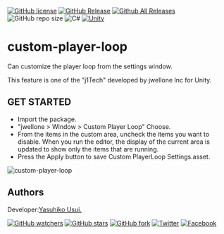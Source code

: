 [![GitHub license](https://img.shields.io/github/license/jwellone/custom-player-loop.svg?style=plastic)](https://github.com/jwellone/custom-player-loop/blob/main/LICENSE)
[![GitHub Release](https://img.shields.io/github/v/release/jwellone/custom-player-loop.svg?style=plastic)](https://GitHub.com/jwellone/custom-player-loop/releases/latest)
[![Github All Releases](https://img.shields.io/github/downloads/jwellone/custom-player-loop/total?color=blue&style=plastic)](https://GitHub.com/jwellone/custom-player-loop/releases)
![GitHub repo size](https://img.shields.io/github/repo-size/jwellone/custom-player-loop?label=size&style=plastic)
![C#](https://img.shields.io/badge/C%23-239120?logo=c-sharp&style=plastic)
[![Unity](https://img.shields.io/badge/Unity-100000?logo=unity&style=plastic)](https://unity.com)


# custom-player-loop
Can customize the player loop from the settings window.

This feature is one of the "j1Tech" developed by jwellone Inc for Unity.


## GET STARTED
- Import the package.
- "jwellone > Window > Custom Player Loop" Choose.
- From the items in the custom area, uncheck the items you want to disable. 
  When you run the editor, the display of the current area is updated to show only the items that are running.
- Press the Apply button to save Custom PlayerLoop Settings.asset.

![custom-player-loop](https://user-images.githubusercontent.com/85072161/127729662-977cf7e3-d3e4-4a62-aa2a-cd21bf75e64e.gif)


## Authors
Developer:[Yasuhiko Usui.](https://github.com/UsuiYasuhiko-jw1)

[![GitHub watchers](https://img.shields.io/github/watchers/jwellone/custom-player-loop.svg?style=social&label=Watch)](https://GitHub.com/jwellone/custom-player-loop/watchers/)
[![GitHub stars](https://img.shields.io/github/stars/jwellone/custom-player-loop.svg?style=social&label=Stars)](https://GitHub.com/jwellone/custom-player-loop/stargazers)
[![GitHub fork](https://img.shields.io/github/forks/jwellone/custom-player-loop.svg?style=social&label=Fork)](https://GitHub.com/jwellone/custom-player-loop/network/members)
[![Twitter](https://img.shields.io/twitter/follow/jwellone?label=Twitter&logo=twitter&style=social)](http://twitter.com/jwellone)
[![Facebook](https://img.shields.io/badge/Facebook-1877F2?style=for-the-badge&logo=facebook&logoColor=white&style=plastic)](https://www.facebook.com/jwellone)
